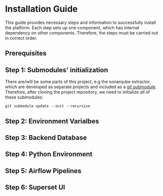 # Installation Guide

This guide provides necessary steps and information to successfully install the platform. Each step sets up one component, which has internal dependency on other components. Therefore, the steps must be carried out in correct order.

## Prerequisites

## Step 1: Submodules' initialization

There are/will be some parts of this project, e.g the sonarqube extractor, which are developed as separate projects and included as a [git submodule](https://git-scm.com/book/en/v2/Git-Tools-Submodules). Therefore, after cloning the project repository, we need to initialize all of these submodules:

```
git submodule update --init --recursive
```

## Step 2: Environment Varialbes

## Step 3: Backend Database

## Step 4: Python Environment

## Step 5: Airflow Pipelines

## Step 6: Superset UI